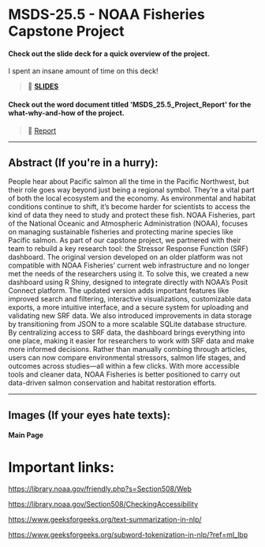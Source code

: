 # MSDS-25.5 - NOAA Fisheries Capstone Project

#### Check out the slide deck for a quick overview of the project. 
I spent an insane amount of time on this deck!
> 🔗 **[SLIDES](https://www.figma.com/slides/AphcX38ejQTjJgArRaCV2j/NOAA_Slides?node-id=59-1146&t=2kh8fvjlamIpNmbh-1)**

#### Check out the word document titled 'MSDS_25.5_Project_Report' for the what-why-and-how of the project. 
> 🔗 [Report](https://github.com/Ruqhaiya/MSDS-25.5-Capstone-Project-A-Modern-Approach-to-Pacific-salmon-Research-An-Online-Dashboard/blob/main/MSDS_25.5_Project_Report.pdf)
> 
---

## Abstract (If you're in a hurry):

People hear about Pacific salmon all the time in the Pacific Northwest, but their role goes way beyond just being a regional symbol. They’re a vital part of both the local ecosystem and the economy. As environmental and habitat conditions continue to shift, it’s become harder for scientists to access the kind of data they need to study and protect these fish. NOAA Fisheries, part of the National Oceanic and Atmospheric Administration (NOAA), focuses on managing sustainable fisheries and protecting marine species like Pacific salmon. As part of our capstone project, we partnered with their team to rebuild a key research tool: the Stressor Response Function (SRF) dashboard. The original version developed on an older platform was not compatible with NOAA Fisheries’ current web infrastructure and no longer met the needs of the researchers using it. To solve this, we created a new dashboard using R Shiny, designed to integrate directly with NOAA’s Posit Connect platform. The updated version adds important features like improved search and filtering, interactive visualizations, customizable data exports, a more intuitive interface, and a secure system for uploading and validating new SRF data. We also introduced improvements in data storage by transitioning from JSON to a more scalable SQLite database structure. By centralizing access to SRF data, the dashboard brings everything into one place, making it easier for researchers to work with SRF data and make more informed decisions. Rather than manually combing through articles, users can now compare environmental stressors, salmon life stages, and outcomes across studies—all within a few clicks. With more accessible tools and cleaner data, NOAA Fisheries is better positioned to carry out data-driven salmon conservation and habitat restoration efforts.

---

## Images (If your eyes hate texts):

#### **Main Page**


####


# Important links:

https://library.noaa.gov/friendly.php?s=Section508/Web

https://library.noaa.gov/Section508/CheckingAccessibility

https://www.geeksforgeeks.org/text-summarization-in-nlp/

https://www.geeksforgeeks.org/subword-tokenization-in-nlp/?ref=ml_lbp
